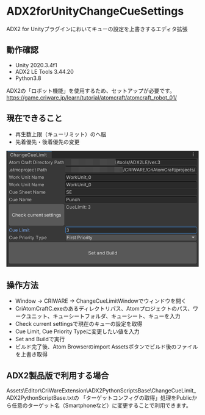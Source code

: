 # ADX2forUnityChangeCueSettings
ADX2 for Unityプラグインにおいてキューの設定を上書きするエディタ拡張

## 動作確認
- Unity 2020.3.4f1
- ADX2 LE Tools 3.44.20
- Python3.8

ADX2の「ロボット機能」を使用するため、セットアップが必要です。
https://game.criware.jp/learn/tutorial/atomcraft/atomcraft_robot_01/

## 現在できること
- 再生数上限（キューリミット）のへ脳
- 先着優先・後着優先の変更

![image](images/image.png)

## 操作方法
- Window -> CRIWARE -> ChangeCueLimitWindowでウィンドウを開く
- CriAtomCraftC.exeのあるディレクトリパス、Atomプロジェクトのパス、ワークユニット、キューシートフォルダ、キューシート、キューを入力
- Check current settingsで現在のキューの設定を取得
- Cue Limit, Cue Priority Typeに変更したい値を入力
- Set and Buildで実行
- ビルド完了後、Atom Browserのimport Assetsボタンでビルド後のファイルを上書き取得

## ADX2製品版で利用する場合
Assets\Editor\CriWareExtension\ADX2PythonScriptsBase\ChangeCueLimit_ADX2PythonScriptBase.txtの
「ターゲットコンフィグの取得」処理をPublicから任意のターゲット名（Smartphoneなど）に変更することで利用できます。
